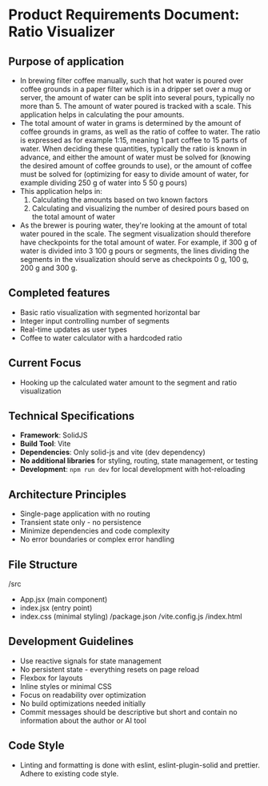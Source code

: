 # Product Requirements Document: Ratio Visualizer

## Purpose of application

- In brewing filter coffee manually, such that hot water is poured over coffee grounds in a paper filter which is in a dripper set over a mug or server, the amount of water can be split into several pours, typically no more than 5. The amount of water poured is tracked with a scale. This application helps in calculating the pour amounts.
- The total amount of water in grams is determined by the amount of coffee grounds in grams, as well as the ratio of coffee to water. The ratio is expressed as for example 1:15, meaning 1 part coffee to 15 parts of water. When deciding these quantities, typically the ratio is known in advance, and either the amount of water must be solved for (knowing the desired amount of coffee grounds to use), or the amount of coffee must be solved for (optimizing for easy to divide amount of water, for example dividing 250 g of water into 5 50 g pours)
- This application helps in:
  1.  Calculating the amounts based on two known factors
  2.  Calculating and visualizing the number of desired pours based on the total amount of water
- As the brewer is pouring water, they're looking at the amount of total water poured in the scale. The segment visualization should therefore have checkpoints for the total amount of water. For example, if 300 g of water is divided into 3 100 g pours or segments, the lines dividing the segments in the visualization should serve as checkpoints 0 g, 100 g, 200 g and 300 g.

## Completed features

- Basic ratio visualization with segmented horizontal bar
- Integer input controlling number of segments
- Real-time updates as user types
- Coffee to water calculator with a hardcoded ratio

## Current Focus

- Hooking up the calculated water amount to the segment and ratio visualization

## Technical Specifications

- **Framework**: SolidJS
- **Build Tool**: Vite
- **Dependencies**: Only solid-js and vite (dev dependency)
- **No additional libraries** for styling, routing, state management, or testing
- **Development**: `npm run dev` for local development with hot-reloading

## Architecture Principles

- Single-page application with no routing
- Transient state only - no persistence
- Minimize dependencies and code complexity
- No error boundaries or complex error handling

## File Structure

/src

- App.jsx (main component)
- index.jsx (entry point)
- index.css (minimal styling)
  /package.json
  /vite.config.js
  /index.html

## Development Guidelines

- Use reactive signals for state management
- No persistent state - everything resets on page reload
- Flexbox for layouts
- Inline styles or minimal CSS
- Focus on readability over optimization
- No build optimizations needed initially
- Commit messages should be descriptive but short and contain no information about the author or AI tool

## Code Style

- Linting and formatting is done with eslint, eslint-plugin-solid and prettier. Adhere to existing code style.
